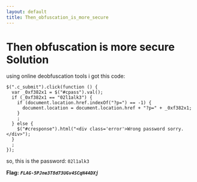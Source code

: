 ```yaml
---
layout: default
title: Then_obfuscation_is_more_secure
---
```


# Then obfuscation is more secure Solution

using online deobfuscation tools i got this code:
```
$(".c_submit").click(function () {
  var _0xf382x1 = $("#cpass").val();
  if (_0xf382x1 == "02l1alk3") {
    if (document.location.href.indexOf("?p=") == -1) {
      document.location = document.location.href + "?p=" + _0xf382x1;
    }
    ;
  } else {
    $("#cresponse").html("<div class='error'>Wrong password sorry.</div>");
  }
  ;
});
```
so, this is the password: `02l1alk3`

**Flag:** ***`FLAG-5PJne3T8d73UGv4SCqN44DXj`***
